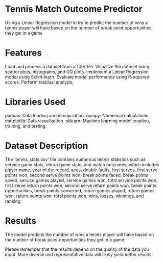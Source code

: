 # Tennis Match Outcome Predictor
Using a Linear Regression model to try to predict the number of wins a tennis player will have based on the number of break point opportunities they get in a game

# Features
Load and process a dataset from a CSV file.
Visualize the dataset using scatter plots, histograms, and QQ plots.
Implement a Linear Regression model using Scikit-learn.
Evaluate model performance using R-squared scores.
Perform residual analysis.

# Libraries Used
pandas: Data loading and manipulation.
numpy: Numerical calculations.
matplotlib: Data visualization.
sklearn: Machine learning model creation, training, and testing.

# Dataset Description
The 'tennis_stats.csv' file contains numerous tennis statistics such as service game stats, return game stats, and match outcomes, which includes player name, year of the record, aces, double faults, first serves, first serve points won, second serve points won, break points faced, break points saved, service games played, service games won, total service points won, first serve return points won, second serve return points won, break points opportunities, break points converted, return games played, return games won, return points won, total points won, wins, losses, winnings, and ranking.


# Results
The model predicts the number of wins a tennis player will have based on the number of break point opportunities they get in a game.

Please remember that the results depend on the quality of the data you input. More diverse and representative data will likely yield better results.
